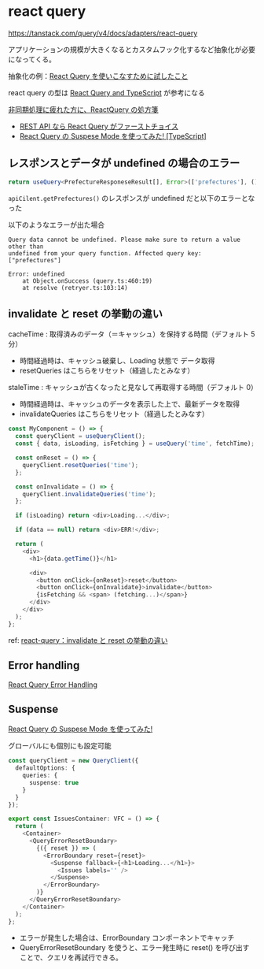 # react query

https://tanstack.com/query/v4/docs/adapters/react-query

アプリケーションの規模が大きくなるとカスタムフック化するなど抽象化が必要になってくる。

抽象化の例：[React Query を使いこなすために試したこと](https://zenn.dev/himorishige/articles/76e903bc5a1aa2)

react query の型は [React Query and TypeScript](https://tkdodo.eu/blog/react-query-and-type-script) が参考になる

[非同期処理に疲れた方に、ReactQuery の処方箋](https://zenn.dev/t_keshi/articles/react-query-prescription#reactquery%E3%81%AE%E5%87%A6%E6%96%B9%E7%AE%8B)

- [REST API なら React Query がファーストチョイス](https://zenn.dev/brachio_takumi/articles/20210226-react-query)
- [React Query の Suspese Mode を使ってみた! [TypeScript]](https://re-engines.com/2022/04/11/react-query-suspense/)

## レスポンスとデータが undefined の場合のエラー

```typescript
return useQuery<PrefectureResponeseResult[], Error>(['prefectures'], () => apiCilent.getPrefectures());
```

`apiCilent.getPrefectures()` のレスポンスが undefined だと以下のエラーとなった

以下のようなエラーが出た場合

```
Query data cannot be undefined. Please make sure to return a value other than
undefined from your query function. Affected query key: ["prefectures"]

Error: undefined
    at Object.onSuccess (query.ts:460:19)
    at resolve (retryer.ts:103:14)
```

## invalidate と reset の挙動の違い

cacheTime : 取得済みのデータ（＝キャッシュ）を保持する時間（デフォルト 5 分）

- 時間経過時は、キャッシュ破棄し、Loading 状態で データ取得
- resetQueries はこちらをリセット（経過したとみなす）

staleTime : キャッシュが古くなったと見なして再取得する時間（デフォルト 0）

- 時間経過時は、キャッシュのデータを表示した上で、最新データを取得
- invalidateQueries はこちらをリセット（経過したとみなす）

```typescript
const MyComponent = () => {
  const queryClient = useQueryClient();
  const { data, isLoading, isFetching } = useQuery('time', fetchTime);

  const onReset = () => {
    queryClient.resetQueries('time');
  };

  const onInvalidate = () => {
    queryClient.invalidateQueries('time');
  };

  if (isLoading) return <div>Loading...</div>;

  if (data == null) return <div>ERR!</div>;

  return (
    <div>
      <h1>{data.getTime()}</h1>

      <div>
        <button onClick={onReset}>reset</button>
        <button onClick={onInvalidate}>invalidate</button>
        {isFetching && <span> (fetching...)</span>}
      </div>
    </div>
  );
};
```

ref: [react-query：invalidate と reset の挙動の違い](https://oita.oika.me/2021/09/06/react-query-reset-vs-invalidate)

## Error handling

[React Query Error Handling](https://tkdodo.eu/blog/react-query-error-handling#error-boundaries)

## Suspense

[React Query の Suspese Mode を使ってみた!](https://re-engines.com/2022/04/11/react-query-suspense/)

グローバルにも個別にも設定可能

```typescript
const queryClient = new QueryClient({
  defaultOptions: {
    queries: {
      suspense: true
    }
  }
});
```

```typescript
export const IssuesContainer: VFC = () => {
  return (
    <Container>
      <QueryErrorResetBoundary>
        {({ reset }) => (
          <ErrorBoundary reset={reset}>
            <Suspense fallback={<h1>Loading...</h1>}>
              <Issues labels='' />
            </Suspense>
          </ErrorBoundary>
        )}
      </QueryErrorResetBoundary>
    </Container>
  );
};
```

- エラーが発生した場合は、ErrorBoundary コンポーネントでキャッチ
- QueryErrorResetBoundary を使うと、エラー発生時に reset() を呼び出すことで、クエリを再試行できる。
